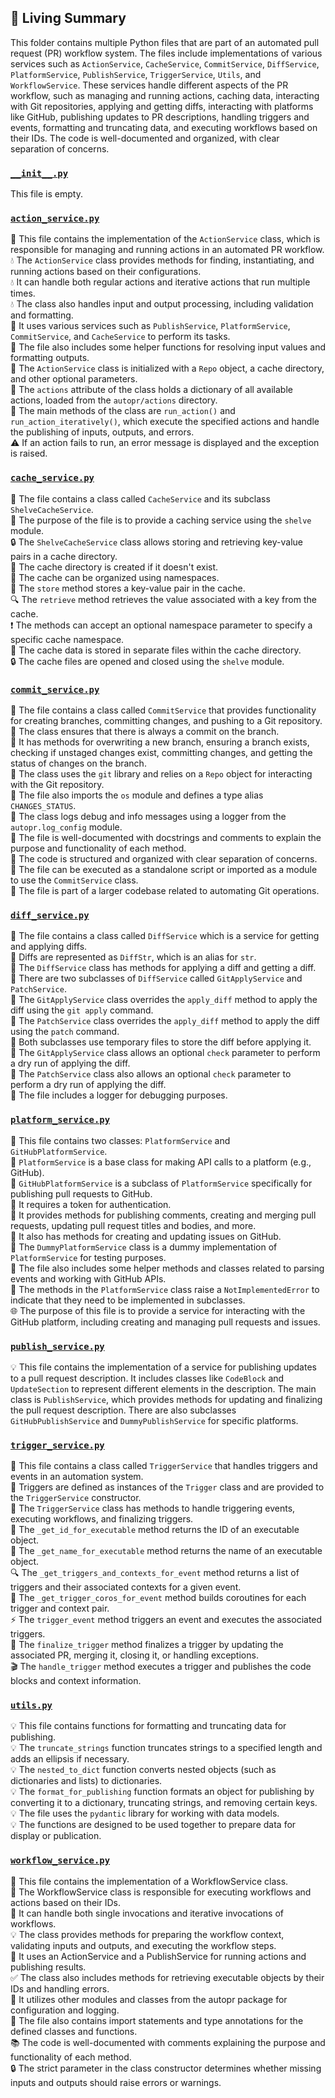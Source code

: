 

<!-- Living README Summary -->
## 🌳 Living Summary

This folder contains multiple Python files that are part of an automated pull request (PR) workflow system. The files include implementations of various services such as `ActionService`, `CacheService`, `CommitService`, `DiffService`, `PlatformService`, `PublishService`, `TriggerService`, `Utils`, and `WorkflowService`. These services handle different aspects of the PR workflow, such as managing and running actions, caching data, interacting with Git repositories, applying and getting diffs, interacting with platforms like GitHub, publishing updates to PR descriptions, handling triggers and events, formatting and truncating data, and executing workflows based on their IDs. The code is well-documented and organized, with clear separation of concerns.


### [`__init__.py`](https://github.com/irgolic/AutoPR/blob/dd6cdd8d0b3a21a773a5a4308a7f2991ec105d16/./autopr/services/__init__.py)

This file is empty.  


### [`action_service.py`](https://github.com/irgolic/AutoPR/blob/dd6cdd8d0b3a21a773a5a4308a7f2991ec105d16/./autopr/services/action_service.py)

💼 This file contains the implementation of the `ActionService` class, which is responsible for managing and running actions in an automated PR workflow.  
💧 The `ActionService` class provides methods for finding, instantiating, and running actions based on their configurations.  
💧 It can handle both regular actions and iterative actions that run multiple times.  
💧 The class also handles input and output processing, including validation and formatting.  
💾 It uses various services such as `PublishService`, `PlatformService`, `CommitService`, and `CacheService` to perform its tasks.  
📝 The file also includes some helper functions for resolving input values and formatting outputs.  
🔧 The `ActionService` class is initialized with a `Repo` object, a cache directory, and other optional parameters.  
👥 The `actions` attribute of the class holds a dictionary of all available actions, loaded from the `autopr/actions` directory.  
🚀 The main methods of the class are `run_action()` and `run_action_iteratively()`, which execute the specified actions and handle the publishing of inputs, outputs, and errors.  
⚠️ If an action fails to run, an error message is displayed and the exception is raised.  


### [`cache_service.py`](https://github.com/irgolic/AutoPR/blob/dd6cdd8d0b3a21a773a5a4308a7f2991ec105d16/./autopr/services/cache_service.py)

📁 The file contains a class called `CacheService` and its subclass `ShelveCacheService`.    
📝 The purpose of the file is to provide a caching service using the `shelve` module.    
🔒 The `ShelveCacheService` class allows storing and retrieving key-value pairs in a cache directory.    
💾 The cache directory is created if it doesn't exist.    
🔑 The cache can be organized using namespaces.    
🚀 The `store` method stores a key-value pair in the cache.    
🔍 The `retrieve` method retrieves the value associated with a key from the cache.    
❗️ The methods can accept an optional namespace parameter to specify a specific cache namespace.    
📂 The cache data is stored in separate files within the cache directory.    
🔒 The cache files are opened and closed using the `shelve` module.  


### [`commit_service.py`](https://github.com/irgolic/AutoPR/blob/dd6cdd8d0b3a21a773a5a4308a7f2991ec105d16/./autopr/services/commit_service.py)

📝 The file contains a class called `CommitService` that provides functionality for creating branches, committing changes, and pushing to a Git repository.  
📝 The class ensures that there is always a commit on the branch.  
📝 It has methods for overwriting a new branch, ensuring a branch exists, checking if unstaged changes exist, committing changes, and getting the status of changes on the branch.  
📝 The class uses the `git` library and relies on a `Repo` object for interacting with the Git repository.  
📝 The file also imports the `os` module and defines a type alias `CHANGES_STATUS`.  
📝 The class logs debug and info messages using a logger from the `autopr.log_config` module.  
📝 The file is well-documented with docstrings and comments to explain the purpose and functionality of each method.  
📝 The code is structured and organized with clear separation of concerns.  
📝 The file can be executed as a standalone script or imported as a module to use the `CommitService` class.  
📝 The file is part of a larger codebase related to automating Git operations.  


### [`diff_service.py`](https://github.com/irgolic/AutoPR/blob/dd6cdd8d0b3a21a773a5a4308a7f2991ec105d16/./autopr/services/diff_service.py)

📝 The file contains a class called `DiffService` which is a service for getting and applying diffs.  
📝 Diffs are represented as `DiffStr`, which is an alias for `str`.  
📝 The `DiffService` class has methods for applying a diff and getting a diff.  
📝 There are two subclasses of `DiffService` called `GitApplyService` and `PatchService`.  
📝 The `GitApplyService` class overrides the `apply_diff` method to apply the diff using the `git apply` command.  
📝 The `PatchService` class overrides the `apply_diff` method to apply the diff using the `patch` command.  
📝 Both subclasses use temporary files to store the diff before applying it.  
📝 The `GitApplyService` class allows an optional `check` parameter to perform a dry run of applying the diff.  
📝 The `PatchService` class also allows an optional `check` parameter to perform a dry run of applying the diff.  
📝 The file includes a logger for debugging purposes.  


### [`platform_service.py`](https://github.com/irgolic/AutoPR/blob/dd6cdd8d0b3a21a773a5a4308a7f2991ec105d16/./autopr/services/platform_service.py)

📄 This file contains two classes: `PlatformService` and `GitHubPlatformService`.  
🔧 `PlatformService` is a base class for making API calls to a platform (e.g., GitHub).  
🔀 `GitHubPlatformService` is a subclass of `PlatformService` specifically for publishing pull requests to GitHub.  
🔐 It requires a token for authentication.  
📝 It provides methods for publishing comments, creating and merging pull requests, updating pull request titles and bodies, and more.  
🔗 It also has methods for creating and updating issues on GitHub.  
📂 The `DummyPlatformService` class is a dummy implementation of `PlatformService` for testing purposes.  
🧠 The file also includes some helper methods and classes related to parsing events and working with GitHub APIs.  
🚫 The methods in the `PlatformService` class raise a `NotImplementedError` to indicate that they need to be implemented in subclasses.  
🌐 The purpose of this file is to provide a service for interacting with the GitHub platform, including creating and managing pull requests and issues.  


### [`publish_service.py`](https://github.com/irgolic/AutoPR/blob/dd6cdd8d0b3a21a773a5a4308a7f2991ec105d16/./autopr/services/publish_service.py)

💡 This file contains the implementation of a service for publishing updates to a pull request description. It includes classes like `CodeBlock` and `UpdateSection` to represent different elements in the description. The main class is `PublishService`, which provides methods for updating and finalizing the pull request description. There are also subclasses `GitHubPublishService` and `DummyPublishService` for specific platforms.  


### [`trigger_service.py`](https://github.com/irgolic/AutoPR/blob/dd6cdd8d0b3a21a773a5a4308a7f2991ec105d16/./autopr/services/trigger_service.py)

📝 This file contains a class called `TriggerService` that handles triggers and events in an automation system.  
🔀 Triggers are defined as instances of the `Trigger` class and are provided to the `TriggerService` constructor.  
📡 The `TriggerService` class has methods to handle triggering events, executing workflows, and finalizing triggers.  
🔄 The `_get_id_for_executable` method returns the ID of an executable object.  
📛 The `_get_name_for_executable` method returns the name of an executable object.  
🔍 The `_get_triggers_and_contexts_for_event` method returns a list of triggers and their associated contexts for a given event.  
🔁 The `_get_trigger_coros_for_event` method builds coroutines for each trigger and context pair.  
⚡️ The `trigger_event` method triggers an event and executes the associated triggers.  
🏁 The `finalize_trigger` method finalizes a trigger by updating the associated PR, merging it, closing it, or handling exceptions.  
🎬 The `handle_trigger` method executes a trigger and publishes the code blocks and context information.  


### [`utils.py`](https://github.com/irgolic/AutoPR/blob/dd6cdd8d0b3a21a773a5a4308a7f2991ec105d16/./autopr/services/utils.py)

💡 This file contains functions for formatting and truncating data for publishing.   
💡 The `truncate_strings` function truncates strings to a specified length and adds an ellipsis if necessary.   
💡 The `nested_to_dict` function converts nested objects (such as dictionaries and lists) to dictionaries.   
💡 The `format_for_publishing` function formats an object for publishing by converting it to a dictionary, truncating strings, and removing certain keys.   
💡 The file uses the `pydantic` library for working with data models.   
💡 The functions are designed to be used together to prepare data for display or publication.  


### [`workflow_service.py`](https://github.com/irgolic/AutoPR/blob/dd6cdd8d0b3a21a773a5a4308a7f2991ec105d16/./autopr/services/workflow_service.py)

📄 This file contains the implementation of a WorkflowService class.   
🌊 The WorkflowService class is responsible for executing workflows and actions based on their IDs.   
🔀 It can handle both single invocations and iterative invocations of workflows.   
💡 The class provides methods for preparing the workflow context, validating inputs and outputs, and executing the workflow steps.   
🚀 It uses an ActionService and a PublishService for running actions and publishing results.   
✅ The class also includes methods for retrieving executable objects by their IDs and handling errors.   
🔧 It utilizes other modules and classes from the autopr package for configuration and logging.   
📝 The file also contains import statements and type annotations for the defined classes and functions.   
📚 The code is well-documented with comments explaining the purpose and functionality of each method.   
🔒 The strict parameter in the class constructor determines whether missing inputs and outputs should raise errors or warnings.  

<!-- Living README Summary -->